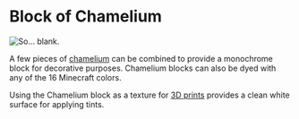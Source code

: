 # Block of Chamelium

![So... blank.](oredict:oc:chameliumBlock)

A few pieces of [chamelium](../item/chamelium.md) can be combined to provide a monochrome block for decorative purposes. Chamelium blocks can also be dyed with any of the 16 Minecraft colors. 

Using the Chamelium block as a texture for [3D prints](print.md) provides a clean white surface for applying tints.
